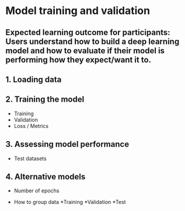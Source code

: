 # Model training and validation 

## Expected learning outcome for participants: Users understand how to build a deep learning model and how to evaluate if their model is performing how they expect/want it to.

## 1. Loading data


## 2. Training the model

   * Training
   * Validation
   * Loss / Metrics


## 3. Assessing model performance

  * Test datasets
 
## 4. Alternative models

  * Number of epochs

  * How to group data
  	*Training
  	*Validation
  	*Test




